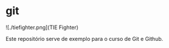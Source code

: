# git
![./tiefighter.png](TIE Fighter)

Este repositório serve de exemplo para o curso de Git e Github.